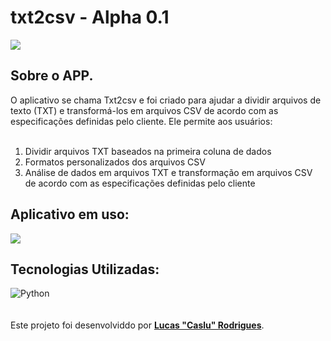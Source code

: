 # txt2csv - Alpha 0.1

![](https://i.imgur.com/WDz5nb3.png)

## Sobre o APP.

O aplicativo se chama Txt2csv e foi criado para ajudar a dividir arquivos de texto (TXT) e transformá-los em arquivos CSV de acordo com as especificações definidas pelo cliente. Ele permite aos usuários:
<br>
<br>

1. Dividir arquivos TXT baseados na primeira coluna de dados
2. Formatos personalizados dos arquivos CSV
3. Análise de dados em arquivos TXT e transformação em arquivos CSV de acordo com as especificações definidas pelo cliente

## Aplicativo em uso:

![](https://i.imgur.com/8dnEjjV.gif)

## Tecnologias Utilizadas:

![Python](https://img.shields.io/badge/python-3670A0?style=for-the-badge&logo=python&logoColor=ffdd54)
<br>
<br>
<br>
Este projeto foi desenvolviddo por [**Lucas "Caslu" Rodrigues**](https://www.linkedin.com/in/lucas-data/).
